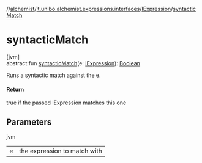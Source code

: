 //[alchemist](../../../index.md)/[it.unibo.alchemist.expressions.interfaces](../index.md)/[IExpression](index.md)/[syntacticMatch](syntactic-match.md)

# syntacticMatch

[jvm]\
abstract fun [syntacticMatch](syntactic-match.md)(e: [IExpression](index.md)): [Boolean](https://kotlinlang.org/api/latest/jvm/stdlib/kotlin/-boolean/index.html)

Runs a syntactic match against the e.

#### Return

true if the passed IExpression matches this one

## Parameters

jvm

| | |
|---|---|
| e | the expression to match with |
